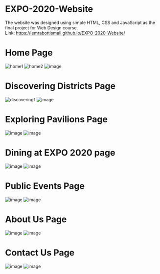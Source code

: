 # EXPO-2020-Website

The website was designed using simple HTML, CSS and JavaScript as the final project for Web Design course. <br>
Link: https://lemrabottismail.github.io/EXPO-2020-Website/
# Home Page
![home1](https://github.com/LemrabottIsmail/EXPO-2020-Website/assets/118296287/b346309a-767b-4b90-8bda-191f895a8c02)
![home2](https://github.com/LemrabottIsmail/EXPO-2020-Website/assets/118296287/099c1f30-637a-44b7-98c8-c033937efe58)
![image](https://github.com/LemrabottIsmail/EXPO-2020-Website/assets/118296287/52e2edd1-e921-4358-8217-0c29f67bc8d7)

# Discovering Districts Page
![discovering1](https://github.com/LemrabottIsmail/EXPO-2020-Website/assets/118296287/aba27de4-ec17-43cb-8024-550750dcd6c4)
![image](https://github.com/LemrabottIsmail/EXPO-2020-Website/assets/118296287/42ce6b7e-14d1-4f2f-9019-c7d96a681cba)

# Exploring Pavilions Page
![image](https://github.com/LemrabottIsmail/EXPO-2020-Website/assets/118296287/a98f856a-a4a9-4992-92cd-bb26a93c4997)
![image](https://github.com/LemrabottIsmail/EXPO-2020-Website/assets/118296287/a03baa6c-d67b-4ce6-a856-f726ba5f55a9)

# Dining at EXPO 2020 page
![image](https://github.com/LemrabottIsmail/EXPO-2020-Website/assets/118296287/ab4c31b1-0f7a-48a2-b2f3-0ac69098e57e)
![image](https://github.com/LemrabottIsmail/EXPO-2020-Website/assets/118296287/e727c247-1a60-4534-87c7-1aa13f6f827d)

# Public Events Page
![image](https://github.com/LemrabottIsmail/EXPO-2020-Website/assets/118296287/d48f716c-0f0b-42f0-ad58-c5a8656974dd)
![image](https://github.com/LemrabottIsmail/EXPO-2020-Website/assets/118296287/6661f601-0d24-4b22-b7a5-735eaa6fe0cb)


# About Us Page
![image](https://github.com/LemrabottIsmail/EXPO-2020-Website/assets/118296287/828b5034-033c-4968-a291-46872feb6aa5)
![image](https://github.com/LemrabottIsmail/EXPO-2020-Website/assets/118296287/72f5a695-3f57-43c2-88dd-b9518bb34a35)


# Contact Us Page
![image](https://github.com/LemrabottIsmail/EXPO-2020-Website/assets/118296287/676b3f59-fe04-4fb2-a554-89f21c715207)
![image](https://github.com/LemrabottIsmail/EXPO-2020-Website/assets/118296287/9fa60856-6a90-48c3-ae99-9885878afb60)
